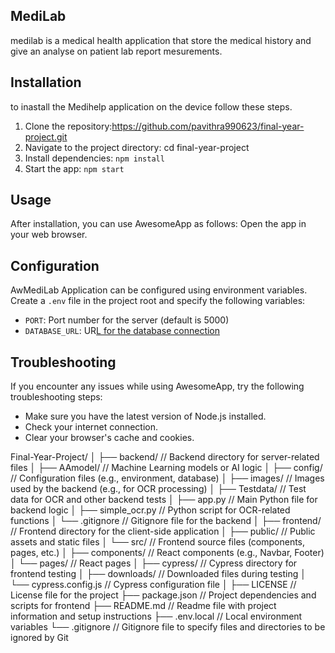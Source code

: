 ## MediLab 
medilab is a medical health application that store the medical history and give an analyse on patient lab report mesurements.  

## Installation
to inastall the Medihelp application on the device follow these steps. 
1. Clone the repository:https://github.com/pavithra990623/final-year-project.git
2. Navigate to the project directory: cd final-year-project
3. Install dependencies: `npm install`
4. Start the app: `npm start`

## Usage
After installation, you can use AwesomeApp as follows:
  Open the app in your web browser.

## Configuration
AwMediLab Application can be configured using environment variables. Create a `.env` file in the project root and specify the following variables:
- `PORT`: Port number for the server (default is 5000)
- `DATABASE_URL`: UR[L for the database connection](https://console.firebase.google.com/project/login-c057b/firestore/databases/-default-/data/~2FAuth~2F0qZXi728tznuf6Vb7zQJ)
  
## Troubleshooting
If you encounter any issues while using AwesomeApp, try the following troubleshooting steps:
- Make sure you have the latest version of Node.js installed.
- Check your internet connection.
- Clear your browser's cache and cookies.

Final-Year-Project/
│
├── backend/                           // Backend directory for server-related files
│   ├── AAmodel/                      // Machine Learning models or AI logic
│   ├── config/                       // Configuration files (e.g., environment, database)
│   ├── images/                       // Images used by the backend (e.g., for OCR processing)
│   ├── Testdata/                     // Test data for OCR and other backend tests
│   ├── app.py                        // Main Python file for backend logic
│   ├── simple_ocr.py                 // Python script for OCR-related functions
│   └── .gitignore                    // Gitignore file for the backend
│
├── frontend/                          // Frontend directory for the client-side application
│   ├── public/                       // Public assets and static files
│   └── src/                          // Frontend source files (components, pages, etc.)
│       ├── components/               // React components (e.g., Navbar, Footer)
│       └── pages/                    // React pages
│
├── cypress/                           // Cypress directory for frontend testing
│   ├── downloads/                    // Downloaded files during testing
│   └── cypress.config.js             // Cypress configuration file
│
├── LICENSE                           // License file for the project
├── package.json                      // Project dependencies and scripts for frontend
├── README.md                         // Readme file with project information and setup instructions
├── .env.local                        // Local environment variables
└── .gitignore                        // Gitignore file to specify files and directories to be ignored by Git

